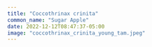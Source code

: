 ```yaml
---
title: "Coccothrinax crinita"
common_name: "Sugar Apple"
date: 2022-12-12T08:47:37-05:00
image: "coccothrinax_crinita_young_tam.jpeg"
---
```


